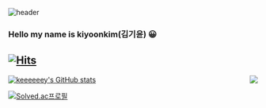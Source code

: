 ![header](https://capsule-render.vercel.app/api?type=waving&color=auto&height=300&section=header&text=welcome&fontSize=90)
### Hello my name is kiyoonkim(김기윤) 😀 
[![Hits](https://hits.seeyoufarm.com/api/count/incr/badge.svg?url=https%3A%2F%2Fgithub.com%2Fkeeeeeey&count_bg=%2379C83D&title_bg=%23555555&icon=&icon_color=%23E7E7E7&title=hits&edge_flat=false)](https://hits.seeyoufarm.com)
---
<a href="https://github.com/keeeeeey"><img align="right" src="https://github-readme-stats.vercel.app/api/top-langs/?username=appletail&theme=dracula&layout=compact&langs_count=10" /></a>

[![keeeeeey's GitHub stats](https://github-readme-stats.vercel.app/api?username=keeeeeey)](https://github.com/anuraghazra/github-readme-stats)

[![Solved.ac프로필](http://mazassumnida.wtf/api/v2/generate_badge?boj=sseioul)](https://solved.ac/sseioul)
